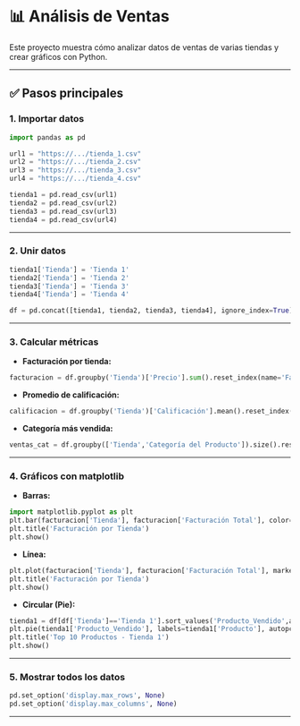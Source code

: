 # 📊 Análisis de Ventas 

Este proyecto muestra cómo analizar datos de ventas de varias tiendas y crear gráficos con Python.

---

## ✅ Pasos principales

### 1. **Importar datos**
```python
import pandas as pd

url1 = "https://.../tienda_1.csv"
url2 = "https://.../tienda_2.csv"
url3 = "https://.../tienda_3.csv"
url4 = "https://.../tienda_4.csv"

tienda1 = pd.read_csv(url1)
tienda2 = pd.read_csv(url2)
tienda3 = pd.read_csv(url3)
tienda4 = pd.read_csv(url4)
```

---

### 2. **Unir datos**
```python
tienda1['Tienda'] = 'Tienda 1'
tienda2['Tienda'] = 'Tienda 2'
tienda3['Tienda'] = 'Tienda 3'
tienda4['Tienda'] = 'Tienda 4'

df = pd.concat([tienda1, tienda2, tienda3, tienda4], ignore_index=True)
```

---

### 3. **Calcular métricas**
- **Facturación por tienda:**
```python
facturacion = df.groupby('Tienda')['Precio'].sum().reset_index(name='Facturación Total')
```

- **Promedio de calificación:**
```python
calificacion = df.groupby('Tienda')['Calificación'].mean().reset_index(name='Promedio Calificación')
```

- **Categoría más vendida:**
```python
ventas_cat = df.groupby(['Tienda','Categoría del Producto']).size().reset_index(name='Cantidad')
```

---

### 4. **Gráficos con matplotlib**
- **Barras:**
```python
import matplotlib.pyplot as plt
plt.bar(facturacion['Tienda'], facturacion['Facturación Total'], color='skyblue')
plt.title('Facturación por Tienda')
plt.show()
```

- **Línea:**
```python
plt.plot(facturacion['Tienda'], facturacion['Facturación Total'], marker='o')
plt.title('Facturación por Tienda')
plt.show()
```

- **Circular (Pie):**
```python
tienda1 = df[df['Tienda']=='Tienda 1'].sort_values('Producto_Vendido',ascending=False).head(10)
plt.pie(tienda1['Producto_Vendido'], labels=tienda1['Producto'], autopct='%1.1f%%')
plt.title('Top 10 Productos - Tienda 1')
plt.show()
```

---

### 5. **Mostrar todos los datos**
```python
pd.set_option('display.max_rows', None)
pd.set_option('display.max_columns', None)
```

---
